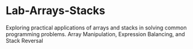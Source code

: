 # Lab-Arrays-Stacks
Exploring practical applications of arrays and stacks in solving common programming problems. 
Array Manipulation, Expression Balancing, and Stack Reversal
